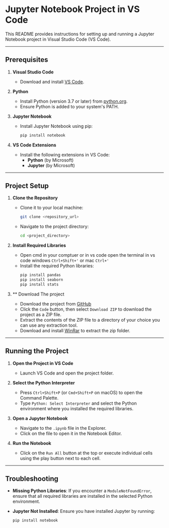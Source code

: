# Jupyter Notebook Project in VS Code

This README provides instructions for setting up and running a Jupyter Notebook project in Visual Studio Code (VS Code).

---

## Prerequisites

1. **Visual Studio Code**
   - Download and install [VS Code](https://code.visualstudio.com/).

2. **Python**
   - Install Python (version 3.7 or later) from [python.org](https://www.python.org/).
   - Ensure Python is added to your system's PATH.

3. **Jupyter Notebook**
   - Install Jupyter Notebook using pip:
     ```bash
     pip install notebook
     ```

4. **VS Code Extensions**
   - Install the following extensions in VS Code:
     - **Python** (by Microsoft)
     - **Jupyter** (by Microsoft)

---

## Project Setup

1. **Clone the Repository**
   - Clone it to your local machine:
     ```bash
     git clone <repository_url>
     ```
   - Navigate to the project directory:
     ```bash
     cd <project_directory>
     ```

2. **Install Required Libraries**
   - Open cmd in your comptuer or in vs code open the terminal in vs code windows `Ctrl+Shift+'`  or mac `Ctrl+'`
   - Install the required Python libraries:
     ```bash
     pip install pandas
     pip install seaborn
     pip install stats
     ```
3. ** Download The project
   - Download the project from [GitHub]()
   - Click the `Code` button, then select `Download ZIP` to download the project as a ZIP file.
   - Extract the contents of the ZIP file to a directory of your choice you can use any extraction tool.
   - Download and install [WinRar](https://www.win-rar.com/predownload.html?&L=0) to extract the zip folder.

---

## Running the Project

1. **Open the Project in VS Code**
   - Launch VS Code and open the project folder.

2. **Select the Python Interpreter**
   - Press `Ctrl+Shift+P` (or `Cmd+Shift+P` on macOS) to open the Command Palette.
   - Type `Python: Select Interpreter` and select the Python environment where you installed the required libraries.

3. **Open a Jupyter Notebook**
   - Navigate to the `.ipynb` file in the Explorer.
   - Click on the file to open it in the Notebook Editor.

4. **Run the Notebook**
   - Click on the `Run All` button at the top or execute individual cells using the play button next to each cell.

---

## Troubleshooting

- **Missing Python Libraries**:
  If you encounter a `ModuleNotFoundError`, ensure that all required libraries are installed in the selected Python environment.

- **Jupyter Not Installed**:
  Ensure you have installed Jupyter by running:
  ```bash
  pip install notebook
